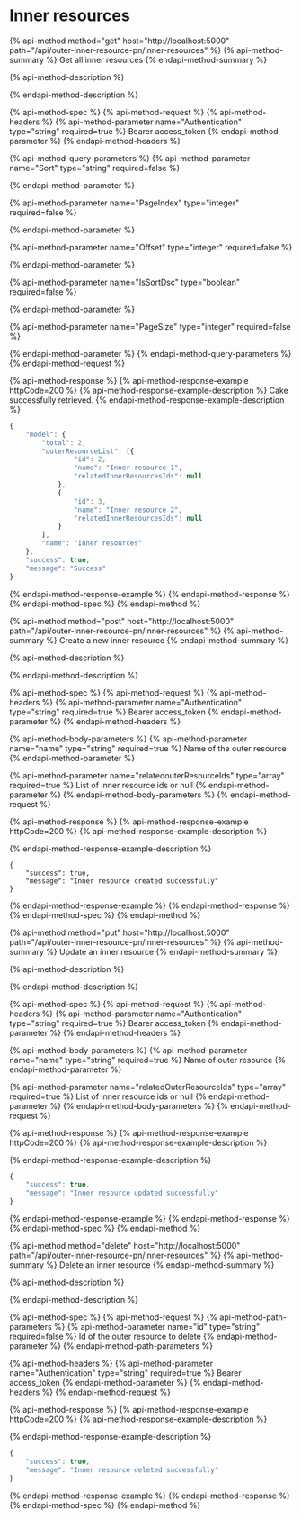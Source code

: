 # Inner resources

{% api-method method="get" host="http://localhost:5000" path="/api/outer-inner-resource-pn/inner-resources" %}
{% api-method-summary %}
Get all inner resources
{% endapi-method-summary %}

{% api-method-description %}

{% endapi-method-description %}

{% api-method-spec %}
{% api-method-request %}
{% api-method-headers %}
{% api-method-parameter name="Authentication" type="string" required=true %}
Bearer access\_token
{% endapi-method-parameter %}
{% endapi-method-headers %}

{% api-method-query-parameters %}
{% api-method-parameter name="Sort" type="string" required=false %}

{% endapi-method-parameter %}

{% api-method-parameter name="PageIndex" type="integer" required=false %}

{% endapi-method-parameter %}

{% api-method-parameter name="Offset" type="integer" required=false %}

{% endapi-method-parameter %}

{% api-method-parameter name="IsSortDsc" type="boolean" required=false %}

{% endapi-method-parameter %}

{% api-method-parameter name="PageSize" type="integer" required=false %}

{% endapi-method-parameter %}
{% endapi-method-query-parameters %}
{% endapi-method-request %}

{% api-method-response %}
{% api-method-response-example httpCode=200 %}
{% api-method-response-example-description %}
Cake successfully retrieved.
{% endapi-method-response-example-description %}

```javascript
{
    "model": {
        "total": 2,
        "outerResourceList": [{
                "id": 2,
                "name": "Inner resource 1",
                "relatedInnerResourcesIds": null
            },
            {
                "id": 3,
                "name": "Inner resource 2",
                "relatedInnerResourcesIds": null
            }
        ],
        "name": "Inner resources"
    },
    "success": true,
    "message": "Success"
}
```
{% endapi-method-response-example %}
{% endapi-method-response %}
{% endapi-method-spec %}
{% endapi-method %}

{% api-method method="post" host="http://localhost:5000" path="/api/outer-inner-resource-pn/inner-resources" %}
{% api-method-summary %}
Create a new inner resource
{% endapi-method-summary %}

{% api-method-description %}

{% endapi-method-description %}

{% api-method-spec %}
{% api-method-request %}
{% api-method-headers %}
{% api-method-parameter name="Authentication" type="string" required=true %}
Bearer access\_token
{% endapi-method-parameter %}
{% endapi-method-headers %}

{% api-method-body-parameters %}
{% api-method-parameter name="name" type="string" required=true %}
Name of the outer resource
{% endapi-method-parameter %}

{% api-method-parameter name="relatedouterResourceIds" type="array" required=true %}
List of inner resource ids or null
{% endapi-method-parameter %}
{% endapi-method-body-parameters %}
{% endapi-method-request %}

{% api-method-response %}
{% api-method-response-example httpCode=200 %}
{% api-method-response-example-description %}

{% endapi-method-response-example-description %}

```text
{
    "success": true,
    "message": "Inner resource created successfully"
}
```
{% endapi-method-response-example %}
{% endapi-method-response %}
{% endapi-method-spec %}
{% endapi-method %}

{% api-method method="put" host="http://localhost:5000" path="/api/outer-inner-resource-pn/inner-resources" %}
{% api-method-summary %}
Update an inner resource
{% endapi-method-summary %}

{% api-method-description %}

{% endapi-method-description %}

{% api-method-spec %}
{% api-method-request %}
{% api-method-headers %}
{% api-method-parameter name="Authentication" type="string" required=true %}
Bearer access\_token
{% endapi-method-parameter %}
{% endapi-method-headers %}

{% api-method-body-parameters %}
{% api-method-parameter name="name" type="string" required=true %}
Name of outer resource
{% endapi-method-parameter %}

{% api-method-parameter name="relatedOuterResourceIds" type="array" required=true %}
List of inner resource ids or null
{% endapi-method-parameter %}
{% endapi-method-body-parameters %}
{% endapi-method-request %}

{% api-method-response %}
{% api-method-response-example httpCode=200 %}
{% api-method-response-example-description %}

{% endapi-method-response-example-description %}

```javascript
{
    "success": true,
    "message": "Inner resource updated successfully"
}
```
{% endapi-method-response-example %}
{% endapi-method-response %}
{% endapi-method-spec %}
{% endapi-method %}

{% api-method method="delete" host="http://localhost:5000" path="/api/outer-inner-resource-pn/inner-resources" %}
{% api-method-summary %}
Delete an inner resource
{% endapi-method-summary %}

{% api-method-description %}

{% endapi-method-description %}

{% api-method-spec %}
{% api-method-request %}
{% api-method-path-parameters %}
{% api-method-parameter name="id" type="string" required=false %}
Id of the outer resource to delete
{% endapi-method-parameter %}
{% endapi-method-path-parameters %}

{% api-method-headers %}
{% api-method-parameter name="Authentication" type="string" required=true %}
Bearer access\_token
{% endapi-method-parameter %}
{% endapi-method-headers %}
{% endapi-method-request %}

{% api-method-response %}
{% api-method-response-example httpCode=200 %}
{% api-method-response-example-description %}

{% endapi-method-response-example-description %}

```javascript
{
    "success": true,
    "message": "Inner resource deleted successfully"
}
```
{% endapi-method-response-example %}
{% endapi-method-response %}
{% endapi-method-spec %}
{% endapi-method %}

